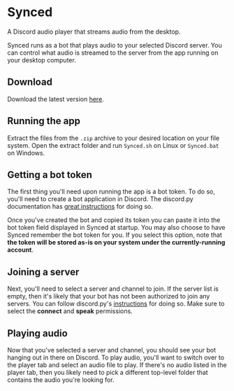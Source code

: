 # Synced

A Discord audio player that streams audio from the desktop.

Synced runs as a bot that plays audio to your selected Discord server. You can control what audio is
streamed to the server from the app running on your desktop computer.

## Download

Download the latest version [here](https://github.com/leodenault/synced/releases/latest).

## Running the app

Extract the files from the `.zip` archive to your desired location on your file system. Open the
extract folder and run `Synced.sh` on Linux or `Synced.bat` on Windows.

## Getting a bot token

The first thing you'll need upon running the app is a bot token. To do so, you'll need to create a
bot application in Discord. The discord.py documentation
has [great instructions](https://discordpy.readthedocs.io/en/stable/discord.html) for doing so.

Once you've created the bot and copied its token you can paste it into the bot token field displayed
in Synced at startup. You may also choose to have Synced remember the bot token for you. If you
select this option, note that **the token will be stored as-is on your system under the
currently-running account**.

## Joining a server

Next, you'll need to select a server and channel to join. If the server list is empty, then it's
likely that your bot has not been authorized to join any servers. You can follow
discord.py's [instructions](https://discordpy.readthedocs.io/en/stable/discord.html#inviting-your-bot)
for doing so. Make sure to select the **connect** and **speak** permissions.

## Playing audio

Now that you've selected a server and channel, you should see your bot hanging out in there on
Discord. To play audio, you'll want to switch over to the player tab and select an audio file to
play. If there's no audio listed in the player tab, then you likely need to pick a different
top-level folder that contains the audio you're looking for.
